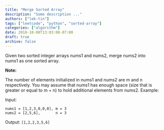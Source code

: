 ```yaml
---
title: "Merge Sorted Array"
description: "Some description ..."
authors: ["lek-tin"]
tags: ["leetcode", "python", "sorted-array"]
categories: ["algorithm"]
date: 2018-10-08T13:03:08-07:00
draft: true
archive: false
---
```

Given two sorted integer arrays nums1 and nums2, merge nums2 into nums1 as one sorted array.

**Note:**

The number of elements initialized in nums1 and nums2 are m and n respectively.
You may assume that nums1 has enough space (size that is greater or equal to m + n) to hold additional elements from nums2.
Example:

Input:
```
nums1 = [1,2,3,0,0,0], m = 3
nums2 = [2,5,6],       n = 3
```
Output: `[1,2,2,3,5,6]`